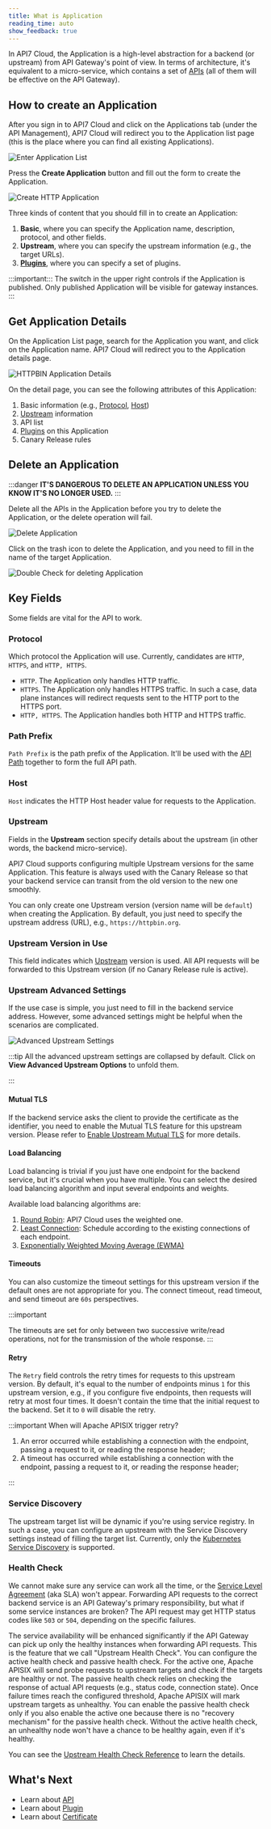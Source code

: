 ```yaml
---
title: What is Application
reading_time: auto
show_feedback: true
---
```


In API7 Cloud, the Application is a high-level abstraction for a backend (or upstream) from
API Gateway's point of view. In terms of architecture, it's equivalent to a micro-service,
which contains a set of [APIs](./api.md) (all of them will be effective on the API Gateway).

How to create an Application
----------------------------

After you sign in to API7 Cloud and click on the Applications tab
(under the API Management), API7 Cloud will redirect you to the Application list page
(this is the place where you can find all existing Applications).

![Enter Application List](https://static.apiseven.com/2022/12/30/enter-application-list.png)

Press the **Create Application** button and fill out the form to create the Application.

![Create HTTP Application](https://static.apiseven.com/2022/12/30/create-httpbin-app.png)

Three kinds of content that you should fill in to create an Application:

1. **Basic**, where you can specify the Application name,
   description, protocol, and other fields.
2. **Upstream**, where you can specify the upstream information (e.g., the target URLs).
3. [**Plugins**](./plugin.md), where you can specify a set of plugins.

:::important:::
The switch in the upper right controls if the Application is published. Only
published Application will be visible for gateway instances.
:::

Get Application Details
-----------------------

On the Application List page, search for the Application you want, and click on the
Application name. API7 Cloud will redirect you to the Application details page.

![HTTPBIN Application Details](https://static.apiseven.com/2022/12/30/httpbin-app-detail.png)

On the detail page, you can see the following attributes of this Application:

1. Basic information (e.g., [Protocol](#protocol), [Host](#host))
2. [Upstream](#upstream) information
3. API list
4. [Plugins](./plugin.md) on this Application
5. Canary Release rules

Delete an Application
---------------------

:::danger
**IT'S DANGEROUS TO DELETE AN APPLICATION UNLESS YOU KNOW IT'S NO LONGER USED.**
:::

Delete all the APIs in the Application before you try to delete the Application, or the delete operation will fail.

![Delete Application](https://static.apiseven.com/2022/12/30/delete-app.png)

Click on the trash icon to delete the Application, and you need to fill in the name of the target Application.

![Double Check for deleting Application](https://static.apiseven.com/2022/12/30/delete-app-double-check.png)

Key Fields
----------

Some fields are vital for the API to work.

### Protocol

Which protocol the Application will use. Currently, candidates are `HTTP`, `HTTPS`, and `HTTP, HTTPS`.

* `HTTP`. The Application only handles HTTP traffic.
* `HTTPS`. The Application only handles HTTPS traffic. In such a case, data plane instances will redirect requests sent to the HTTP port to the HTTPS port.
* `HTTP, HTTPS`. The Application handles both HTTP and HTTPS traffic.

### Path Prefix

`Path Prefix` is the path prefix of the Application. It'll be used with the [API Path](./api.md#path)
together to form the full API path.

### Host

`Host` indicates the HTTP Host header value for requests to the Application.

### Upstream

Fields in the **Upstream** section specify details about the upstream (in other words,
the backend micro-service).

API7 Cloud supports configuring multiple Upstream versions for the same Application. This feature is
always used with the Canary Release so that your backend service can transit from the old version to the new one smoothly.

You can only create one Upstream version (version name will be `default`) when creating the Application.
By default, you just need to specify the upstream address (URL), e.g., `https://httpbin.org`.

### Upstream Version in Use

This field indicates which [Upstream](#upstream) version is used.
All API requests will be forwarded to this Upstream version (if no Canary Release rule is active).

### Upstream Advanced Settings

If the use case is simple, you just need to fill in the backend service address. However, some
advanced settings might be helpful when the scenarios are complicated.

![Advanced Upstream Settings](https://static.apiseven.com/2022/12/30/advanced-upstream-settings.png)

:::tip
All the advanced upstream settings are collapsed by default. Click on **View Advanced Upstream Options**
to unfold them.

:::

#### Mutual TLS

If the backend service asks the client to provide the certificate as the identifier, you need to enable
the Mutual TLS feature for this upstream version. Please refer to [Enable Upstream Mutual TLS](../guides/security/enable-upstream-mutual-tls.md) for more details.

#### Load Balancing

Load balancing is trivial if you just have one endpoint for the backend service, but it's crucial when you have multiple.
You can select the desired load balancing algorithm and input several endpoints and weights.

Available load balancing algorithms are:

1. [Round Robin](https://en.wikipedia.org/wiki/Weighted_round_robin): API7 Cloud uses the weighted one.
2. [Least Connection](http://kb.linuxvirtualserver.org/wiki/Least-Connection_Scheduling): Schedule according to the existing connections of each endpoint.
3. [Exponentially Weighted Moving Average (EWMA)](https://en.wikipedia.org/wiki/Moving_average)

#### Timeouts

You can also customize the timeout settings for this upstream version if the default ones are not
appropriate for you. The connect timeout, read timeout, and send timeout are `60s` perspectives.

:::important

The timeouts are set for only between two successive write/read operations,
not for the transmission of the whole response.
:::

#### Retry

The `Retry` field controls the retry times for requests to this upstream version. By default,
it's equal to the number of endpoints minus `1` for this upstream version, e.g., if you configure five endpoints, then
requests will retry at most four times. It doesn't contain the time that the initial request to the backend. Set it to `0` will disable
the retry.

:::important When will Apache APISIX trigger retry?

1. An error occurred while establishing a connection with the endpoint, passing a request to it, or reading the response header;
2. A timeout has occurred while establishing a connection with the endpoint, passing a request to it, or reading the response header;

:::

### Service Discovery

The upstream target list will be dynamic if you're using service registry. In such a case, you can
configure an upstream with the Service Discovery settings instead of filling the target list. Currently,
only the [Kubernetes Service Discovery](../guides/traffic-management/service-discovery/kubernetes.md) is supported.

### Health Check

We cannot make sure any service can work all the time, or the [Service Level Agreement](https://en.wikipedia.org/wiki/Service-level_agreement) (aka SLA) won't appear. Forwarding API requests
to the correct backend service is an API Gateway's primary responsibility, but what if some service instances are broken? The API request may get HTTP status codes like `503` or `504`, depending on
the specific failures.

The service availability will be enhanced significantly if the API Gateway can pick up only the healthy instances when forwarding API requests. This is the feature that we call "Upstream Health Check".
You can configure the active health check and passive health check. For the active one, Apache APISIX will send probe requests to upstream targets and check if the targets are healthy or not. The passive
health check relies on checking the response of actual API requests (e.g., status code, connection state). Once failure times reach the configured threshold, Apache APISIX will mark upstream targets as unhealthy. You can enable the passive health check only if you also enable the active one because there is no "recovery mechanism" for the passive health check. Without the active health check, an
unhealthy node won't have a chance to be healthy again, even if it's healthy.

You can see the [Upstream Health Check Reference](../references/product/upstream-health-check.md) to learn the details.

What's Next
-----------

* Learn about [API](./api.md)
* Learn about [Plugin](./plugin.md)
* Learn about [Certificate](./certificate.md)
